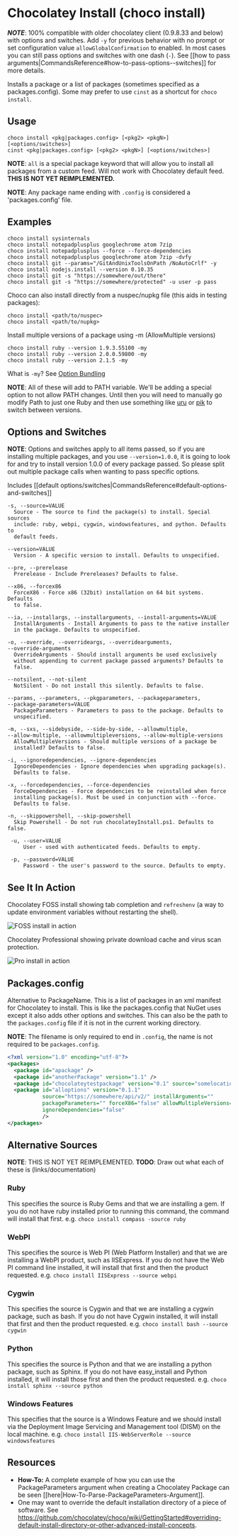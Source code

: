﻿# Chocolatey Install (choco install)
***NOTE***: 100% compatible with older chocolatey client (0.9.8.33 and below) with options and switches. Add `-y` for previous behavior with no prompt or set configuration value `allowGlobalConfirmation` to enabled. In most cases you can still pass options and switches with one dash (`-`). See [[how to pass arguments|CommandsReference#how-to-pass-options--switches]] for more details.

Installs a package or a list of packages (sometimes specified as a
 packages.config). Some may prefer to use `cinst` as a shortcut for
 `choco install`.

## Usage

    choco install <pkg|packages.config> [<pkg2> <pkgN>] [<options/switches>]
    cinst <pkg|packages.config> [<pkg2> <pkgN>] [<options/switches>]

**NOTE**: `all` is a special package keyword that will allow you to install
 all packages from a custom feed. Will not work with Chocolatey default
 feed. **THIS IS NOT YET REIMPLEMENTED.**

**NOTE**: Any package name ending with `.config` is considered a 'packages.config' file.

## Examples

    choco install sysinternals
    choco install notepadplusplus googlechrome atom 7zip
    choco install notepadplusplus --force --force-dependencies
    choco install notepadplusplus googlechrome atom 7zip -dvfy
    choco install git --params="/GitAndUnixToolsOnPath /NoAutoCrlf" -y
    choco install nodejs.install --version 0.10.35
    choco install git -s "https://somewhere/out/there"
    choco install git -s "https://somewhere/protected" -u user -p pass

Choco can also install directly from a nuspec/nupkg file (this aids in
 testing packages):

    choco install <path/to/nuspec>
    choco install <path/to/nupkg>

Install multiple versions of a package using -m (AllowMultiple versions)

    choco install ruby --version 1.9.3.55100 -my
    choco install ruby --version 2.0.0.59800 -my
    choco install ruby --version 2.1.5 -my

What is `-my`? See [Option Bundling](https://github.com/chocolatey/choco/wiki/CommandsReference#how-to-pass-options--switches)

**NOTE**: All of these will add to PATH variable. We'll be adding a special
 option to not allow PATH changes. Until then you will need to manually
 go modify Path to just one Ruby and then use something like [uru](https://bitbucket.org/jonforums/uru) or [pik](https://chocolatey.org/packages/pik)
 to switch between versions.

## Options and Switches

**NOTE**: Options and switches apply to all items passed, so if you are installing multiple packages, and you use `--version=1.0.0`, it is going to look for and try to install version 1.0.0 of every package passed. So please split out multiple package calls when wanting to pass specific options.


Includes [[default options/switches|CommandsReference#default-options-and-switches]]

```
-s, --source=VALUE
  Source - The source to find the package(s) to install. Special sources
  include: ruby, webpi, cygwin, windowsfeatures, and python. Defaults to
  default feeds.

--version=VALUE
  Version - A specific version to install. Defaults to unspecified.

--pre, --prerelease
  Prerelease - Include Prereleases? Defaults to false.

--x86, --forcex86
  ForceX86 - Force x86 (32bit) installation on 64 bit systems. Defaults
  to false.

--ia, --installargs, --installarguments, --install-arguments=VALUE
  InstallArguments - Install Arguments to pass to the native installer
  in the package. Defaults to unspecified.

-o, --override, --overrideargs, --overridearguments,
--override-arguments
  OverrideArguments - Should install arguments be used exclusively
  without appending to current package passed arguments? Defaults to
  false.

--notsilent, --not-silent
  NotSilent - Do not install this silently. Defaults to false.

--params, --parameters, --pkgparameters, --packageparameters,
--package-parameters=VALUE
  PackageParameters - Parameters to pass to the package. Defaults to
  unspecified.

-m, --sxs, --sidebyside, --side-by-side, --allowmultiple,
--allow-multiple, --allowmultipleversions, --allow-multiple-versions
  AllowMultipleVersions - Should multiple versions of a package be
  installed? Defaults to false.

-i, --ignoredependencies, --ignore-dependencies
  IgnoreDependencies - Ignore dependencies when upgrading package(s).
  Defaults to false.

-x, --forcedependencies, --force-dependencies
  ForceDependencies - Force dependencies to be reinstalled when force
  installing package(s). Must be used in conjunction with --force.
  Defaults to false.

-n, --skippowershell, --skip-powershell
  Skip Powershell - Do not run chocolateyInstall.ps1. Defaults to false.

 -u, --user=VALUE
     User - used with authenticated feeds. Defaults to empty.

 -p, --password=VALUE
     Password - the user's password to the source. Defaults to empty.
```

## See It In Action

Chocolatey FOSS install showing tab completion and `refreshenv` (a way to update environment variables without restarting the shell).

![FOSS install in action](https://raw.githubusercontent.com/wiki/chocolatey/choco/images/gifs/choco_install.gif)

Chocolatey Professional showing private download cache and virus scan protection.

![Pro install in action](https://raw.githubusercontent.com/wiki/chocolatey/choco/images/gifs/chocopro_install_stopped.gif "Get ready! Chocolatey Professional availability is May 2nd, 2016")

## Packages.config
Alternative to PackageName. This is a list of packages in an xml manifest for Chocolatey to install.  This is like the packages.config that NuGet uses except it also adds other options and switches. This can also be the path to the `packages.config` file if it is not in the current working directory. 

**NOTE**: The filename is only required to end in `.config`, the name is not required to be `packages.config`.

```xml
<?xml version="1.0" encoding="utf-8"?>
<packages>
  <package id="apackage" />
  <package id="anotherPackage" version="1.1" />
  <package id="chocolateytestpackage" version="0.1" source="somelocation" />
  <package id="alloptions" version="0.1.1"
           source="https://somewhere/api/v2/" installArguments=""
           packageParameters="" forceX86="false" allowMultipleVersions="false"
           ignoreDependencies="false"
           />
</packages>

```

## Alternative Sources
**NOTE**: THIS IS NOT YET REIMPLEMENTED.
**TODO**: Draw out what each of these is (links/documentation)

### Ruby
This specifies the source is Ruby Gems and that we are installing a gem.
If you do not have ruby installed prior to running this command, the
command will install that first.
e.g. `choco install compass -source ruby`

### WebPI
This specifies the source is Web PI (Web Platform Installer) and that we
are installing a WebPI product, such as IISExpress. If you do not have
the Web PI command line installed, it will install that first and then
the product requested.
e.g. `choco install IISExpress --source webpi`

### Cygwin
This specifies the source is Cygwin and that we are installing a cygwin
package, such as bash. If you do not have Cygwin installed, it will
install that first and then the product requested.
e.g. `choco install bash --source cygwin`

### Python
This specifies the source is Python and that we are installing a python
package, such as Sphinx. If you do not have easy_install and Python
installed, it will install those first and then the product requested.
e.g. `choco install sphinx --source python`

### Windows Features
This specifies that the source is a Windows Feature and we should
install via the Deployment Image Servicing and Management tool (DISM) on
the local machine.
e.g. `choco install IIS-WebServerRole --source windowsfeatures`

## Resources

 - **How-To:** A complete example of how you can use the PackageParameters argument when creating a Chocolatey Package can be seen [[here|How-To-Parse-PackageParameters-Argument]].
 - One may want to override the default installation directory of a piece of software. See https://github.com/chocolatey/choco/wiki/GettingStarted#overriding-default-install-directory-or-other-advanced-install-concepts.